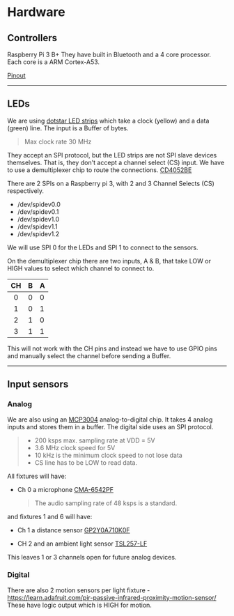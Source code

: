 # Hardware

## Controllers

Raspberry Pi 3 B+ They have built in Bluetooth and a 4 core processor. Each core is a ARM Cortex-A53.

[Pinout](https://pinout.xyz/pinout/pin38_gpio20)

---

## LEDs

We are using [dotstar LED strips](https://cdn-shop.adafruit.com/product-files/2241/alt+sk9822+datasheet.pdf)
which take a clock (yellow) and a data (green) line. The input is a Buffer of bytes.

> Max clock rate 30 MHz

They accept an SPI protocol, but the LED strips are not SPI slave devices themselves. That is, they don't accept a channel select (CS) input. We have to use a demultiplexer chip
to route the connections. [CD4052BE](http://www.ti.com/lit/ds/symlink/cd4052b.pdf)

There are 2 SPIs on a Raspberry pi 3, with 2 and 3 Channel Selects (CS) respectively.

- /dev/spidev0.0
- /dev/spidev0.1
- /dev/spidev1.0
- /dev/spidev1.1
- /dev/spidev1.2

We will use SPI 0 for the LEDs and SPI 1 to connect to the sensors.

On the demultiplexer chip there are two inputs, A & B, that take LOW or HIGH values to select which channel to connect to.

| CH  | B   | A   |
| :-: | --- | --- |
|  0  | 0   | 0   |
|  1  | 0   | 1   |
|  2  | 1   | 0   |
|  3  | 1   | 1   |

This will not work with the CH pins and instead we have to use GPIO pins and manually select the channel before sending a Buffer.

---

## Input sensors

### Analog

We are also using an [MCP3004](http://ww1.microchip.com/downloads/en/devicedoc/21295c.pdf) analog-to-digital chip. It takes 4 analog inputs and stores them in a buffer. The digital side uses an SPI protocol.

> - 200 ksps max. sampling rate at VDD = 5V
> - 3.6 MHz clock speed for 5V
> - 10 kHz is the minimum clock speed to not lose data
> - CS line has to be LOW to read data.

All fixtures will have:

- Ch 0 a microphone [CMA-6542PF](https://www.cuidevices.com/product/resource/cma-6542pf.pdf)
  > The audio sampling rate of 48 ksps is a standard.

and fixtures 1 and 6 will have:

- Ch 1 a distance sensor [GP2Y0A710K0F](https://www.promelec.ru/pdf/GP2Y0A710K0F.pdf)

- CH 2 and an ambient light sensor [TSL257-LF](https://media.digikey.com/pdf/Data%20Sheets/Austriamicrosystems%20PDFs/TSL257_.pdf)

This leaves 1 or 3 channels open for future analog devices.

### Digital

There are also 2 motion sensors per light fixture - https://learn.adafruit.com/pir-passive-infrared-proximity-motion-sensor/
These have logic output which is HIGH for motion.
